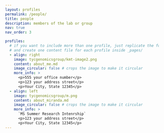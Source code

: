 ```yaml
---
layout: profiles
permalink: /people/
title: people
description: members of the lab or group
nav: true
nav_order: 3

profiles:
  # if you want to include more than one profile, just replicate the following block
  # and create one content file for each profile inside _pages/
  - align: right
    image: tycgenomicsgroup/kmt-image2.png
    content: about_me.md
    image_circular: false # crops the image to make it circular
    more_info: >
      <p>555 your office number</p>
      <p>123 your address street</p>
      <p>Your City, State 12345</p>
  - align: left
    image: tycgenomicsgroup/m.png
    content: about_miranda.md
    image_circular: false # crops the image to make it circular
    more_info: >
      `MS Summer Research Intenrship`
      <p>123 your address street</p>
      <p>Your City, State 12345</p>
---
```


